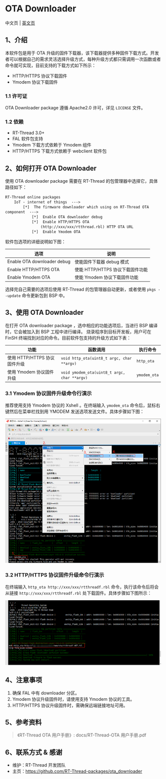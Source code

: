 # OTA Downloader

中文页 | [英文页](README.md)

## 1、介绍

本软件包是用于 OTA 升级的固件下载器，该下载器提供多种固件下载方式。开发者可以根据自己的需求灵活选择升级方式，每种升级方式都只需调用一次函数或者命令就可实现，目前支持的下载方式如下所示：

 - HTTP/HTTPS 协议下载固件
 - Ymodem 协议下载固件

### 1.1 许可证

OTA Downloader package 遵循 Apache2.0 许可，详见 `LICENSE` 文件。

### 1.2 依赖

- RT-Thread 3.0+
- FAL 软件包支持
- Ymodem 下载方式依赖于 Ymodem 组件
- HTTP/HTTPS 下载方式依赖于 webclient 软件包

## 2、如何打开 OTA Downloader

使用 OTA downloader package 需要在 RT-Thread 的包管理器中选择它，具体路径如下：

```
RT-Thread online packages
    IoT - internet of things  --->
        [*]  The firmware downloader which using on RT-Thread OTA component  --->
            [*]  Enable OTA downloader debug
            [*]  Enable HTTP/HTTPS OTA
                (http://xxx/xxx/rtthread.rbl) HTTP OTA URL
            [*]  Enable Ymodem OTA
```

软件包选项的详细说明如下图：

| 选项 | 说明 |
|-|-|
| Enable OTA downloader debug | 使能固件下载器 debug 模式 |
| Enable HTTP/HTTPS OTA | 使能 HTTP/HTTPS 协议下载固件功能 |
| Enable Ymodem OTA | 使能 Ymodem 协议下载固件功能 |

选择完自己需要的选项后使用 RT-Thread 的包管理器自动更新，或者使用 `pkgs --update` 命令更新包到 BSP 中。

## 3、使用 OTA Downloader

在打开 OTA downloader package ，选中相应的功能选项后，当进行 BSP 编译时，它会被加入到 BSP 工程中进行编译。
烧录程序到目标开发板，用户可在 FinSH 终端找到对应的命令。目前软件包支持的升级方式如下表：

| 功能 | 函数调用 | 执行命令 |
|---|---|---|
| 使用 HTTP/HTTPS 协议固件升级 | `void http_ota(uint8_t argc, char **argv)` | `http_ota` |
| 使用 Ymodem 协议固件升级 | `void ymodem_ota(uint8_t argc, char **argv)` | `ymodem_ota` |

### 3.1 Ymodem 协议固件升级命令行演示

推荐使用支持 Ymodem 协议的 Xshell 。在终端输入 `ymodem_ota` 命令后，鼠标右键然后在菜单栏找到用 YMODEM 发送选项发送文件。具体步骤如下图：

![ymodem_ota](docs/figures/ymodem_ota.png)

### 3.2 HTTP/HTTPS 协议固件升级命令行演示

在终端输入 `http_ota http://xxx/xxx/rtthreadf.rbl` 命令，执行该命令后将会从链接 `http://xxx/xxx/rtthreadf.rbl` 处下载固件。具体步骤如下图所示：

![http_ota](docs/figures/http_ota.png)

## 4、注意事项

 1. 确保 FAL 中有 downloader 分区。
 2. Ymodem 协议升级固件时，请使用支持 Ymodem 协议的工具。
 3. HTTP/HTTPS 协议升级固件时，需确保远端链接地址可用。

## 5、参考资料

> 《RT-Thread OTA 用户手册》: docs/RT-Thread-OTA 用户手册.pdf

## 6、联系方式 & 感谢

* 维护：RT-Thread 开发团队
* 主页：https://github.com/RT-Thread-packages/ota_downloader
